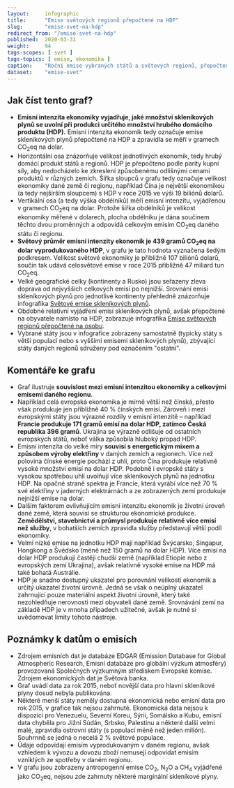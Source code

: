 ```yaml
---
layout:     infographic
title:      "Emise světových regionů přepočtené na HDP"
slug:       "emise-svet-na-hdp"
redirect_from: "/emise-svet-na-hdp"
published:  2020-03-31
weight:     94
tags-scopes: [ svet ]
tags-topics: [ emise, ekonomika ]
caption:    "Roční emise vybraných států a světových regionů, přepočteno v poměru k HDP a srovnáno s celkovou velikostí ekonomiky."
dataset:    "emise-svet"
---
```


## Jak číst tento graf?

* **<glossary id="emisniintenzitaekonomiky">Emisní intenzita ekonomiky</glossary> vyjadřuje, jaké množství <glossary id="antropogennisklenikoveplyny">skleníkových plynů</glossary> se uvolní při produkci určitého množství hrubého domácího produktu (HDP).** Emisní intenzita ekonomik tedy označuje emise skleníkových plynů přepočtené na HDP a zpravidla se měří v gramech <glossary id="co2eq">CO<sub>2</sub>eq</glossary> na dolar.
* Horizontální osa znázorňuje velikost jednotlivých ekonomik, tedy hrubý domácí produkt států a regionů. HDP je přepočteno podle parity kupní síly, aby nedocházelo ke zkreslení způsobenému odlišnými cenami produktů v různých zemích. Šířka sloupců v grafu tedy označuje velikost ekonomiky dané země či regionu, například Čína je největší ekonomikou (a tedy nejširším sloupcem) s HDP v roce 2015 ve výši 19 biliónů dolarů.
* Vertikální osa (a tedy výška obdélníků) měří emisní intenzitu, vyjádřenou v gramech CO<sub>2</sub>eq na dolar. Protože šířka obdélníků je velikost ekonomiky měřené v dolarech, plocha obdélníku je dána součinem těchto dvou proměnných a odpovídá celkovým emisím CO<sub>2</sub>eq daného státu či regionu.
* **Světový průměr emisní intenzity ekonomik je 439 gramů CO<sub>2</sub>eq na dolar vyprodukovaného HDP**, v grafu je tato hodnota vyznačena šedým podkresem. Velikost světové ekonomiky je přibližně 107 biliónů dolarů, součin tak udává celosvětové emise v roce 2015 přibližně 47 miliard tun CO<sub>2</sub>eq.
* Velké geografické celky (kontinenty a Rusko) jsou seřazeny zleva doprava od nejvyšších celkových emisí po nejnižší. Srovnání emisí skleníkových plynů pro jednotlivé kontinenty přehledně znázorňuje infografika [Světové emise skleníkových plynů](/infografiky/emise-svet).
* Obdobné relativní vyjádření emisí skleníkových plynů, avšak přepočtené na obyvatele namísto na HDP, zobrazuje infografika [Emise světových regionů přepočtené na osobu](/infografiky/emise-svet-na-osobu).
* Vybrané státy jsou v infografice zobrazeny samostatně (typicky státy s větší populací nebo s vyššími emisemi skleníkových plynů), zbývající státy daných regionů sdruženy pod označením &quot;ostatní&quot;.

## Komentáře ke grafu

* Graf ilustruje **souvislost mezi emisní intenzitou ekonomiky a celkovými emisemi daného regionu**.
* Například celá evropská ekonomika je mírně větší než čínská, přesto však produkuje jen přibližně 40 % čínských emisí. Zároveň i mezi evropskými státy jsou výrazné rozdíly v emisní intenzitě – například **Francie produkuje 171 gramů emisí na dolar HDP, zatímco Česká republika 396 gramů**. Ukrajina se výrazně odlišuje od ostatních evropských států, neboť válka způsobila hluboký propad HDP.
* Emisní intenzita do velké míry **souvisí s energetickým mixem a způsobem výroby elektřiny** v daných zemích a regionech. Více než polovina čínské energie pochází z uhlí, proto Čína produkuje relativně vysoké množství emisí na dolar HDP. Podobně i evropské státy s vysokou spotřebou uhlí uvolňují více skleníkových plynů na jednotku HDP. Na opačné straně spektra je Francie, která vyrábí více než 70 % své elektřiny v jaderných elektrárnách a ze zobrazených zemí produkuje nejnižší emise na dolar.
* Dalším faktorem ovlivňujícím emisní intenzitu ekonomik je životní úroveň dané země, která souvisí se strukturou ekonomické produkce. **Zemědělství, stavebnictví a průmysl produkuje relativně více emisí než služby**, v bohatších zemích zpravidla služby představují větší podíl ekonomiky.
* Velmi nízké emise na jednotku HDP mají například Švýcarsko, Singapur, Hongkong a Švédsko (méně než 150 gramů na dolar HDP). Více emisí na dolar HDP produkují častěji chudší země (například Etiopie nebo z evropských zemí Ukrajina), avšak relativně vysoké emise na HDP má také bohatá Austrálie.
* HDP je snadno dostupný ukazatel pro porovnání velikostí ekonomik a určitý ukazatel životní úrovně. Jedná se však o neúplný ukazatel zahrnující pouze materiální aspekt životní úrovně, který také nezohledňuje nerovnosti mezi obyvateli dané země. Srovnávání zemí na základě HDP je v mnoha případech užitečné, avšak je nutné si uvědomovat limity tohoto nástroje.

## Poznámky k datům o emisích

* Zdrojem emisních dat je databáze EDGAR (Emission Database for Global Atmospheric Research, Emisní databáze pro globální výzkum atmosféry) provozovaná Společných výzkumným střediskem Evropské komise. Zdrojem ekonomických dat je Světová banka.
* Graf uvádí data za rok 2015, neboť novější data pro hlavní skleníkové plyny dosud nebyla publikována.
* Některé menší státy neměly dostupná ekonomická nebo emisní data pro rok 2015, v grafice tak nejsou zahrnuté. Ekonomická data nejsou k dispozici pro Venezuelu, Severní Koreu, Sýrii, Somálsko a Kubu, emisní data chyběla pro Jižní Súdán, Srbsko, Palestinu a některé další velmi malé, zpravidla ostrovní státy (s populací méně než jeden milión). Souhrnně se jedná o necelá 2 % světové populace.
* Údaje odpovídají emisím vyprodukovaným v daném regionu, avšak vzhledem k vývozu a dovozu zboží nemusejí odpovídat emisím vzniklých ze spotřeby v daném regionu.
* V grafu jsou zobrazeny <glossary id="antropogennisklenikoveplyny">antropogenní emise</glossary> CO<sub>2</sub>, N<sub>2</sub>O a CH<sub>4</sub> vyjádřené jako <glossary id="co2eq">CO<sub>2</sub>eq</glossary>, nejsou zde zahrnuty některé marginální skleníkové plyny.
